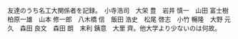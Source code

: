 友達のうち名工大関係者を記録。　小寺浩司　大栄 豊　岩井 慎一　山田 富士樹　柏原一雄　山本 修一郎　八木橋 信　飯田 浩史　松尾 啓志　小竹 暢隆　大野 元久　森田 良文　森田 朗　末利 銕意　大里 齊。他大学より少ないのは何故。
